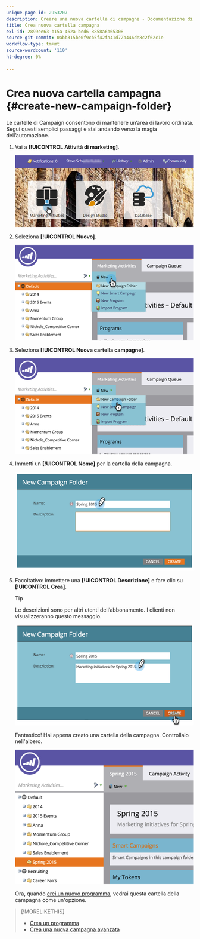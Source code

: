 ```yaml
---
unique-page-id: 2953207
description: Creare una nuova cartella di campagne - Documentazione di Marketo - Documentazione del prodotto
title: Crea nuova cartella campagna
exl-id: 2899ee63-b15a-462a-bed6-8858a6b65308
source-git-commit: 0abb315be0f9cb5f42fa41d72b446de8c2f62c1e
workflow-type: tm+mt
source-wordcount: '110'
ht-degree: 0%

---
```


# Crea nuova cartella campagna {#create-new-campaign-folder}

Le cartelle di Campaign consentono di mantenere un’area di lavoro ordinata. Segui questi semplici passaggi e stai andando verso la magia dell’automazione.

1. Vai a **[!UICONTROL Attività di marketing]**.

   ![](assets/login-marketing-activities.png)

1. Seleziona **[!UICONTROL Nuovo]**.

   ![](assets/image2015-2-25-7-3a57-3a18.png)

1. Seleziona **[!UICONTROL Nuova cartella campagne]**.

   ![](assets/image2015-2-25-7-3a58-3a15.png)

1. Immetti un **[!UICONTROL Nome]** per la cartella della campagna.

   ![](assets/image2015-2-25-8-3a0-3a20.png)

1. Facoltativo: immettere una **[!UICONTROL Descrizione]** e fare clic su **[!UICONTROL Crea]**.

   >[!TIP]
   >
   >Le descrizioni sono per altri utenti dell’abbonamento. I clienti non visualizzeranno questo messaggio.

   ![](assets/image2015-2-25-8-3a9-3a3.png)

   Fantastico! Hai appena creato una cartella della campagna. Controllalo nell&#39;albero.

   ![](assets/image2015-2-25-8-3a10-3a29.png)

   Ora, quando [crei un nuovo programma](/help/marketo/product-docs/core-marketo-concepts/programs/creating-programs/create-a-program.md), vedrai questa cartella della campagna come un&#39;opzione.

>[!MORELIKETHIS]
>
>* [Crea un programma](/help/marketo/product-docs/core-marketo-concepts/programs/creating-programs/create-a-program.md)
>* [Crea una nuova campagna avanzata](/help/marketo/product-docs/core-marketo-concepts/smart-campaigns/creating-a-smart-campaign/create-a-new-smart-campaign.md)
